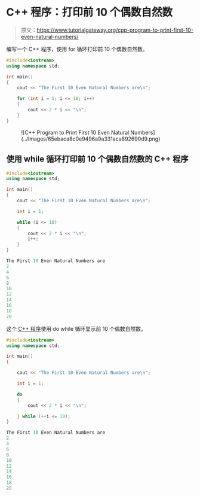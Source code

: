# C++ 程序：打印前 10 个偶数自然数

> 原文：<https://www.tutorialgateway.org/cpp-program-to-print-first-10-even-natural-numbers/>

编写一个 C++ 程序，使用 for 循环打印前 10 个偶数自然数。

```cpp
#include<iostream>
using namespace std;

int main()
{
	cout << "The First 10 Even Natural Numbers are\n";

	for (int i = 1; i <= 10; i++)
	{
		cout << 2 * i << "\n";
	}
}
```

<figure class="wp-block-image size-large">![C++ Program to Print First 10 Even Natural Numbers](../Images/65ebaca8c0e9496a9a331aca892690d9.png)</figure>

## 使用 while 循环打印前 10 个偶数自然数的 C++ 程序

```cpp
#include<iostream>
using namespace std;

int main()
{
	cout << "The First 10 Even Natural Numbers are\n";

	int i = 1;

	while (i <= 10)
	{
		cout << 2 * i << "\n";
		i++;
	}
}
```

```cpp
The First 10 Even Natural Numbers are
2
4
6
8
10
12
14
16
18
20
```

这个 [C++ 程序](https://www.tutorialgateway.org/cpp-programs/)使用 do while 循环显示前 10 个偶数自然数。

```cpp
#include<iostream>
using namespace std;

int main()
{

	cout << "The First 10 Even Natural Numbers are\n";

	int i = 1;

	do
	{
		cout << 2 * i << "\n";

	} while (++i <= 10);
}
```

```cpp
The First 10 Even Natural Numbers are
2
4
6
8
10
12
14
16
18
20
```